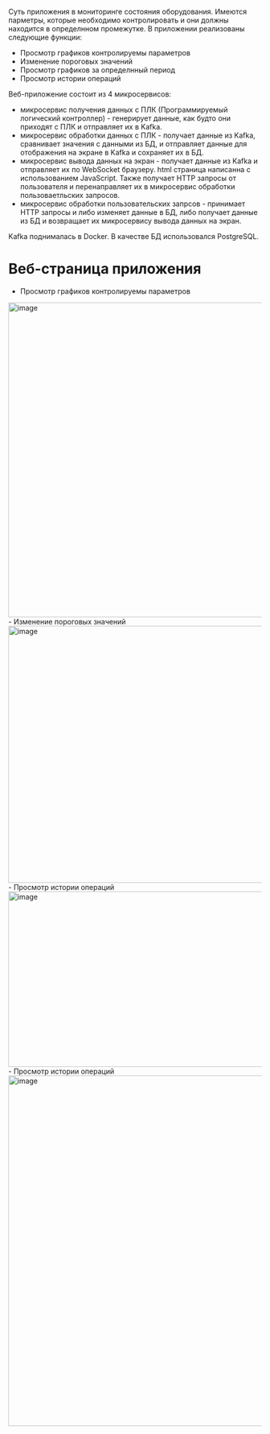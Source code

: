 Суть приложения в мониторинге состояния оборудования. Имеются парметры, которые необходимо контролировать и они должны находится в определнном промежутке.
В приложении реализованы следующие функции:
- Просмотр графиков контролируемы параметров
- Изменение пороговых значений
- Просмотр графиков за определнный период
- Просмотр истории операций

Веб-приложение состоит из 4 микросервисов:
- микросервис получения данных с ПЛК (Программируемый логический контроллер) - генерирует данные, как будто они приходят с ПЛК и отправляет их в Kafka.
- микросервис обработки данных с ПЛК - получает данные из Kafka, сравнивает значения с данными из БД, и отправляет данные для отображения на экране в Kafka и сохраняет их в БД.
- микросервис вывода данных на экран - получает данные из Kafka и отправляет их по WebSocket браузеру. html страница написанна с использованием JavaScript. Также получает HTTP запросы от пользователя и перенаправляет их в микросервис обработки пользоваетльских запросов.
- микросервис обработки пользовательских запрсов - принимает HTTP запросы и либо изменяет данные в БД, либо получает данные из БД и возвращает их микросервису вывода данных на экран.

Kafka поднималась в Docker.
В качестве БД использовался PostgreSQL.
# Веб-страница приложения
- Просмотр графиков контролируемы параметров
<img width="1518" height="626" alt="image" src="https://github.com/user-attachments/assets/b80de133-693d-446b-80a5-a23338369ab6" />
- Изменение пороговых значений
<img width="1004" height="511" alt="image" src="https://github.com/user-attachments/assets/34685948-236a-481a-bb6e-c585f2e5874f" />
- Просмотр истории операций
<img width="1004" height="349" alt="image" src="https://github.com/user-attachments/assets/b9a30f85-6923-40e5-9b5e-49d334314e6e" />
- Просмотр истории операций
<img width="1518" height="697" alt="image" src="https://github.com/user-attachments/assets/0db5bc52-d8be-430b-ba0d-60cb6185b5c5" />

